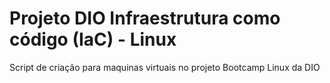 # Projeto DIO Infraestrutura como código (IaC) - Linux

Script de criação para maquinas virtuais no projeto Bootcamp Linux da DIO
